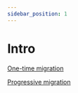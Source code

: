 ```yaml
---
sidebar_position: 1
---
```


# Intro

[One-time migration](./one-time-migration/one-time)


[Progressive migration](./progressive-migration/progressive)